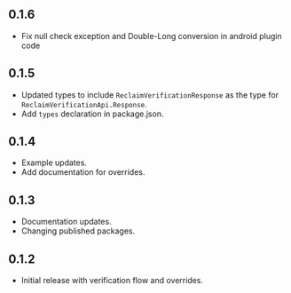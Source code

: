 ## 0.1.6

- Fix null check exception and Double-Long conversion in android plugin code

## 0.1.5

- Updated types to include `ReclaimVerificationResponse` as the type for `ReclaimVerificationApi.Response`.
- Add `types` declaration in package.json.

## 0.1.4

- Example updates.
- Add documentation for overrides.

## 0.1.3

- Documentation updates.
- Changing published packages.

## 0.1.2

- Initial release with verification flow and overrides.
